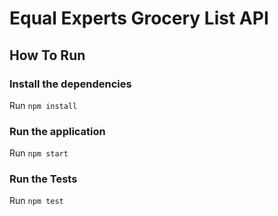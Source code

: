 # Equal Experts Grocery List API

## How To Run

### Install the dependencies

Run `npm install`

### Run the application

Run `npm start`

### Run the Tests

Run `npm test`